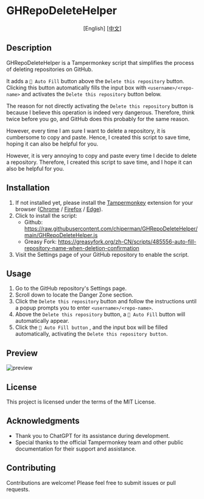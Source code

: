 # GHRepoDeleteHelper

<p align="center">
[English]
[<a href="doc/README-zh.md">中文</a>]
</p>

## Description

GHRepoDeleteHelper is a Tampermonkey script that simplifies the process of deleting repositories on GitHub.

It adds a `🤖 Auto Fill` button above the `Delete this repository` button. Clicking this button automatically fills the input box with `<username>/<repo-name>` and activates the `Delete this repository` button below.

The reason for not directly activating the `Delete this repository` button is because I believe this operation is indeed very dangerous. Therefore, think twice before you go, and GitHub does this probably for the same reason.

However, every time I am sure I want to delete a repository, it is cumbersome to copy and paste. Hence, I created this script to save time, hoping it can also be helpful for you.

However, it is very annoying to copy and paste every time I decide to delete a repository. Therefore, I created this script to save time, and I hope it can also be helpful for you.

## Installation

1. If not installed yet, please install the [Tampermonkey](https://www.tampermonkey.net/) extension for your browser ([Chrome](https://chromewebstore.google.com/detail/dhdgffkkebhmkfjojejmpbldmpobfkfo) / [Firefox](https://addons.mozilla.org/zh-CN/firefox/addon/tampermonkey/) / [Edge](https://microsoftedge.microsoft.com/addons/detail/%E7%AF%A1%E6%94%B9%E7%8C%B4/iikmkjmpaadaobahmlepeloendndfphd)).
2. Click to install the script:
   - Github: https://raw.githubusercontent.com/chiperman/GHRepoDeleteHelper/main/GHRepoDeleteHelper.js
   - Greasy Fork: https://greasyfork.org/zh-CN/scripts/485556-auto-fill-repository-name-when-deletion-confirmation
3. Visit the Settings page of your GitHub repository to enable the script.

## Usage

1. Go to the GitHub repository's Settings page.
2. Scroll down to locate the Danger Zone section.
3. Click the `Delete this repository` button and follow the instructions until a popup prompts you to enter `<username>/<repo-name>`.
4. Above the `Delete this repository` button, a `🤖 Auto Fill` button will automatically appear.
5. Click the `🤖 Auto Fill button` , and the input box will be filled automatically, activating the `Delete this repository button`.

## Preview

![preview](/assets/preview.gif)

## License

This project is licensed under the terms of the MIT License.

## Acknowledgments

- Thank you to ChatGPT for its assistance during development.
- Special thanks to the official Tampermonkey team and other public documentation for their support and assistance.

## Contributing

Contributions are welcome! Please feel free to submit issues or pull requests.
